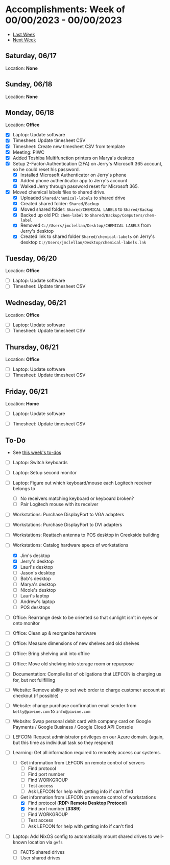 # Accomplishments: Week of 00/00/2023 - 00/00/2023

- [Last Week](./week-20230610.md)
- [Next Week](./week-20230624.md)


## Saturday, 06/17

Location: **None**

## Sunday, 06/18

Location: **None**

## Monday, 06/18

Location: **Office**

- [X] Laptop: Update software
- [X] Timesheet: Update timesheet CSV
- [X] Timesheet: Create new timesheet CSV from template
- [X] Meeting: PIWC
- [X] Added Toshiba Multifunction printers on Marya's desktop
- [X] Setup 2-Factor-Authentication (2FA) on Jerry's Microsoft 365 account, so he could reset his password.
  - [X] Installed Microsoft Authenticator on Jerry's phone
  - [X] Added phone authenticator app to Jerry's account
  - [X] Walked Jerry through password reset for Microsoft 365.
- [X] Moved chemical labels files to shared drive.
  - [X] Uploaded `Shared/chemical-labels` to shared drive
  - [X] Created shared folder: `Shared/Backup`
  - [X] Moved shared folder: `Shared/CHEMICAL LABELS` to `Shared/Backup`
  - [X] Backed up old PC: `chem-label` to `Shared/Backup/Computers/chem-label`
  - [X] Removed `C://Users/jmclellan/Desktop/CHEMICAL LABELS` from Jerry's desktop
  - [X] Created link to shared folder `Shared/chemical-labels` on Jerry's desktop `C://Users/jmclellan/Desktop/chemical-labels.lnk`

## Tuesday, 06/20

Location: **Office**

- [ ] Laptop: Update software
- [ ] Timesheet: Update timesheet CSV

## Wednesday, 06/21

Location: **Office**

- [ ] Laptop: Update software
- [ ] Timesheet: Update timesheet CSV

## Thursday, 06/21

Location: **Office**

- [ ] Laptop: Update software
- [ ] Timesheet: Update timesheet CSV

## Friday, 06/21

Location: **Home**

- [ ] Laptop: Update software
- [ ] Timesheet: Update timesheet CSV


## To-Do

- See [this week's to-dos](../todo/week-20230107.md)

- [ ] Laptop: Switch keyboards
- [ ] Laptop: Setup second monitor
- [ ] Laptop: Figure out which keyboard/mouse each Logitech receiver belongs to
  - [ ] No receivers matching keyboard or keyboard broken?
  - [ ] Pair Logitech mouse with its receiver

- [ ] Workstations: Purchase DisplayPort to VGA adapters
- [ ] Workstations: Purchase DisplayPort to DVI adapters
- [ ] Workstations: Reattach antenna to POS desktop in Creekside building
- [ ] Workstations: Catalog hardware specs of workstations
  - [X] Jim's desktop
  - [X] Jerry's desktop
  - [X] Lauri's desktop
  - [ ] Jason's desktop
  - [ ] Bob's desktop
  - [ ] Marya's desktop
  - [ ] Nicole's desktop
  - [ ] Lauri's laptop
  - [ ] Andrew's laptop
  - [ ] POS desktops

- [ ] Office: Rearrange desk to be oriented so that sunlight isn't in eyes or onto monitor
- [ ] Office: Clean up & reorganize hardware
- [ ] Office: Measure dimensions of new shelves and old shelves
- [ ] Office: Bring shelving unit into office
- [ ] Office: Move old shelving into storage room or repurpose

- [ ] Documentation: Compile list of obligations that LEFCON is charging us for, but not fullfilling
- [ ] Website: Remove ability to set web order to charge customer account at checkout (if possible)
- [ ] Website: change purchase confirmation email sender from `kelly@piwine.com` to `info@piwine.com`
- [ ] Website: Swap personal debit card with company card on Google Payments / Google Business / Google Cloud API Console

- [ ] LEFCON: Request administrator privileges on our Azure domain. (again, but this time as individual task so they respond)

- [ ] Learning: Get all information required to remotely access our systems.
  - [ ] Get information from LEFCON on remote control of servers
    - [ ] Find protocol
    - [ ] Find port number
    - [ ] Find WORKGROUP
    - [ ] Test access
    - [ ] Ask LEFCON for help with getting info if can't find
  - [ ] Get information from LEFCON on remote control of workstations
    - [X] Find protocol (**RDP: Remote Desktop Protocol**)
    - [X] Find port number (**3389**)
    - [ ] Find WORKGROUP
    - [ ] Test access
    - [ ] Ask LEFCON for help with getting info if can't find

- [ ] Laptop: Add NixOS config to automatically mount shared drives to well-known location via `gvfs`
  - [ ] FACTS shared drives
  - [ ] User shared drives
